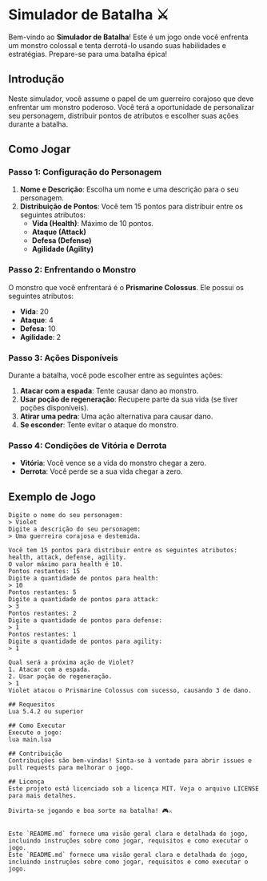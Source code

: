 # Simulador de Batalha ⚔️

Bem-vindo ao **Simulador de Batalha**! Este é um jogo onde você enfrenta um monstro colossal e tenta derrotá-lo usando suas habilidades e estratégias. Prepare-se para uma batalha épica!

## Introdução

Neste simulador, você assume o papel de um guerreiro corajoso que deve enfrentar um monstro poderoso. Você terá a oportunidade de personalizar seu personagem, distribuir pontos de atributos e escolher suas ações durante a batalha.

## Como Jogar

### Passo 1: Configuração do Personagem

1. **Nome e Descrição**: Escolha um nome e uma descrição para o seu personagem.
2. **Distribuição de Pontos**: Você tem 15 pontos para distribuir entre os seguintes atributos:
   - **Vida (Health)**: Máximo de 10 pontos.
   - **Ataque (Attack)**
   - **Defesa (Defense)**
   - **Agilidade (Agility)**

### Passo 2: Enfrentando o Monstro

O monstro que você enfrentará é o **Prismarine Colossus**. Ele possui os seguintes atributos:
- **Vida**: 20
- **Ataque**: 4
- **Defesa**: 10
- **Agilidade**: 2

### Passo 3: Ações Disponíveis

Durante a batalha, você pode escolher entre as seguintes ações:
1. **Atacar com a espada**: Tente causar dano ao monstro.
2. **Usar poção de regeneração**: Recupere parte da sua vida (se tiver poções disponíveis).
3. **Atirar uma pedra**: Uma ação alternativa para causar dano.
4. **Se esconder**: Tente evitar o ataque do monstro.

### Passo 4: Condições de Vitória e Derrota

- **Vitória**: Você vence se a vida do monstro chegar a zero.
- **Derrota**: Você perde se a sua vida chegar a zero.

## Exemplo de Jogo

```plaintext
Digite o nome do seu personagem:
> Violet
Digite a descrição do seu personagem:
> Uma guerreira corajosa e destemida.

Você tem 15 pontos para distribuir entre os seguintes atributos: health, attack, defense, agility.
O valor máximo para health é 10.
Pontos restantes: 15
Digite a quantidade de pontos para health:
> 10
Pontos restantes: 5
Digite a quantidade de pontos para attack:
> 3
Pontos restantes: 2
Digite a quantidade de pontos para defense:
> 1
Pontos restantes: 1
Digite a quantidade de pontos para agility:
> 1

Qual será a próxima ação de Violet?
1. Atacar com a espada.
2. Usar poção de regeneração.
> 1
Violet atacou o Prismarine Colossus com sucesso, causando 3 de dano.

## Requesitos
Lua 5.4.2 ou superior

## Como Executar
Execute o jogo:
lua main.lua

## Contribuição
Contribuições são bem-vindas! Sinta-se à vontade para abrir issues e pull requests para melhorar o jogo.

## Licença
Este projeto está licenciado sob a licença MIT. Veja o arquivo LICENSE para mais detalhes.

Divirta-se jogando e boa sorte na batalha! 🎮⚔️


Este `README.md` fornece uma visão geral clara e detalhada do jogo, incluindo instruções sobre como jogar, requisitos e como executar o jogo.
Este `README.md` fornece uma visão geral clara e detalhada do jogo, incluindo instruções sobre como jogar, requisitos e como executar o jogo.